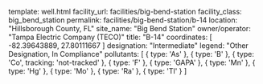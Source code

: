 template: well.html
facility_url: facilities/big-bend-station
facility_class: big_bend_station
permalink: facilities/big-bend-station/b-14
location: "Hillsborough County, FL"
site_name: "Big Bend Station"
owner/operator: "Tampa Electric Company (TECO)"
title: "B-14"
coordinates: [
  -82.39643889,
  27.80111667
]
designation: "Intermediate"
legend: "Other Designation, In Compliance"
pollutants: [
  {
  type: 'As'
  },
  {
  type: 'B'
  },
  {
  type: 'Co',
  tracking: 'not-tracked'
  },
  {
  type: 'F'
  },
  {
  type: 'GAPA'
  },
  {
  type: 'Mn'
  },
  {
  type: 'Hg'
  },
  {
  type: 'Mo'
  },
  {
  type: 'Ra'
  },
  {
  type: 'Tl'
  }
]
